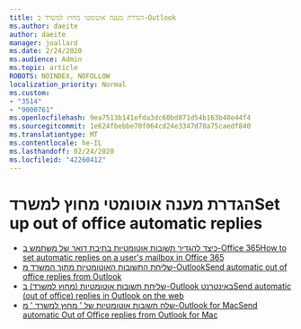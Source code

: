 ```yaml
---
title: הגדרת מענה אוטומטי מחוץ למשרד ב-Outlook
ms.author: daeite
author: daeite
manager: joallard
ms.date: 2/24/2020
ms.audience: Admin
ms.topic: article
ROBOTS: NOINDEX, NOFOLLOW
localization_priority: Normal
ms.custom:
- "3514"
- "9000761"
ms.openlocfilehash: 9ea7513b141efda3dc60bd871d54b163b48e44f4
ms.sourcegitcommit: 1e624fbebbe70f064cd24e3347d70a75caedf840
ms.translationtype: MT
ms.contentlocale: he-IL
ms.lasthandoff: 02/24/2020
ms.locfileid: "42260412"
---
```

# <a name="set-up-out-of-office-automatic-replies"></a><span data-ttu-id="da460-102">הגדרת מענה אוטומטי מחוץ למשרד</span><span class="sxs-lookup"><span data-stu-id="da460-102">Set up out of office automatic replies</span></span>

- [<span data-ttu-id="da460-103">כיצד להגדיר תשובות אוטומטיות בתיבת דואר של משתמש ב-Office 365</span><span class="sxs-lookup"><span data-stu-id="da460-103">How to set automatic replies on a user's mailbox in Office 365</span></span>](https://docs.microsoft.com/exchange/troubleshoot/configure-mailboxes/set-automatic-replies)
- [<span data-ttu-id="da460-104">שליחת התשובות האוטומטיות מתוך המשרד מ-Outlook</span><span class="sxs-lookup"><span data-stu-id="da460-104">Send automatic out of office replies from Outlook</span></span>](https://support.office.com/article/9742f476-5348-4f9f-997f-5e208513bd67)
- [<span data-ttu-id="da460-105">שליחת תשובות אוטומטיות (מחוץ למשרד) ב-Outlook באינטרנט</span><span class="sxs-lookup"><span data-stu-id="da460-105">Send automatic (out of office) replies in Outlook on the web</span></span>](https://support.office.com/article/0c193ab0-b9e1-4058-84be-a5b014242290)
- [<span data-ttu-id="da460-106">שלח תשובות אוטומטיות של ' מחוץ למשרד ' מ-Outlook for Mac</span><span class="sxs-lookup"><span data-stu-id="da460-106">Send automatic Out of Office replies from Outlook for Mac</span></span>](https://support.office.com/article/4e07ab75-beda-4f9e-bcdc-44471ebacdee)